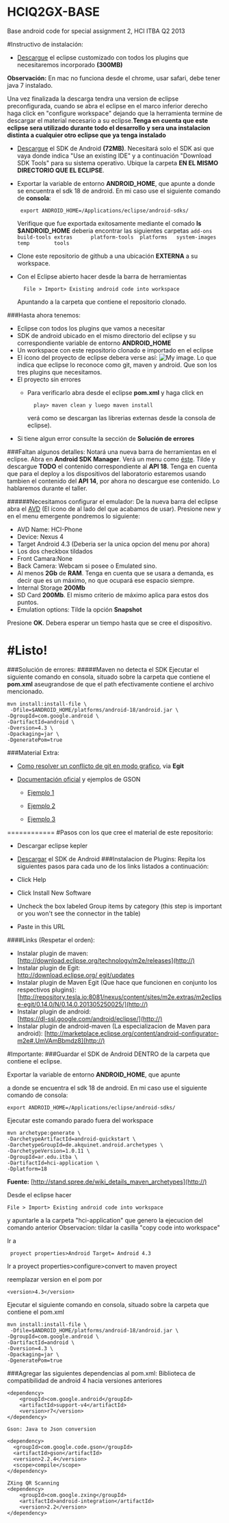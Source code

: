 HCIQ2GX-BASE
============

Base android code for special assignment 2, HCI ITBA Q2 2013


#Instructivo de instalación:
* [Descargue](http://www.genuitec.com/sdc/cloud/install/2851-dza-4943) el eclipse customizado con todos los plugins que necesitaremos incorporado **(300MB)**

**Observación:** En mac no funciona desde el chrome, usar safari, debe tener java 7 instalado.

Una vez finalizada la descarga tendra una version de eclipse preconfigurada,
cuando se abra el eclipse en el marco inferior derecho haga click en "configure workspace" dejando que la herramienta termine de descargar el material necesario a su eclipse.**Tenga en cuenta que este eclipse sera utilizado durante todo el desarrollo y sera una instalacion distinta a cualquier otro eclipse que ya tenga instalado**


* [Descargue](http://developer.android.com/sdk/index.html) el SDK de Android **(72MB)**. Necesitará solo el SDK asi que vaya donde indica "Use an existing IDE" y a continuación "Download SDK Tools" para su sistema operativo. Ubique la carpeta **EN EL MISMO DIRECTORIO QUE EL ECLIPSE**.
 * Exportar la variable de entorno **ANDROID_HOME**, que apunte a donde se encuentra el sdk 18 de android. En mi caso use el siguiente comando de **consola**:


		export ANDROID_HOME=/Applications/eclipse/android-sdks/
	Verifique que fue exportada exitosamente mediante el comado **ls $ANDROID_HOME** deberia encontrar las siguientes carpetas `add-ons		build-tools	extras		platform-tools	platforms	system-images	temp		tools`
* Clone este repositorio de github a una ubicación **EXTERNA** a su workspace.
* Con el Eclipse abierto hacer desde la barra de herramientas 

		File > Import> Existing android code into workspace 
		
	Apuntando a la carpeta que contiene el repositorio clonado.
	
###Hasta ahora tenemos:
* Eclipse con todos los plugins que vamos a necesitar
* SDK de android ubicado en el mismo directorio del eclipse y su correspondiente variable de entorno **ANDROID_HOME**
* Un workspace con este repositorio clonado e importado en el eclipse
* El ícono del proyecto de eclipse debera verse así:
	![My image](https://raw.github.com/jugutier/HCIQ2GX-BASE/master/guia.jpg). Lo que indica que eclipse lo reconoce como git, maven y android. Que son los tres plugins que necesitamos.
* El proyecto sin errores 
	* Para verificarlo abra desde el eclipse **pom.xml** y haga click en 
								
			play> maven clean y luego maven install
		 verá como se descargan las librerias externas desde la consola de eclipse).
*  Si tiene algun error consulte la sección de **Solución de errores**

###Faltan algunos detalles:
Notará una nueva barra de herramientas en el eclipse. Abra en **Android SDK Manager**.
Verá un menu como [éste](http://developer.android.com/tools/help/sdk-manager.html). Tilde y descargue **TODO** el contenido correspondiente al **API 18**. Tenga en cuenta que para el deploy a los dispositivos del laboratorio estaremos usando tambien el contenido del **API 14**, por ahora no descargue ese contenido. Lo hablaremos durante el taller.  

######Necesitamos configurar el emulador:
De la nueva barra del eclipse abra el [AVD](http://developer.android.com/tools/devices/managing-avds.html) (El ícono de al lado del que acabamos de usar). Presione new y en el menu emergente pondremos lo siguiente:

* AVD Name: HCI-Phone
* Device: Nexus 4
* Target Android 4.3 (Deberia ser la unica opcion del menu por ahora)
* Los dos checkbox tildados
* Front Camara:None
* Back Camera: Webcam si posee o Emulated sino.
* Al menos **2Gb** de **RAM**. Tenga en cuenta que se usara a demanda, es decir que es un máximo, no que ocupará ese espacio siempre.
* Internal Storage **200Mb** 
* SD Card **200Mb**. El mismo criterio de máximo aplica para estos dos puntos.
* Emulation options: Tilde la opción **Snapshot**

Presione **OK**. Debera esperar un tiempo hasta que se cree el dispositivo.


#Listo!
=======
###Solución de errores:
#####Maven no detecta el SDK
Ejecutar el siguiente comando en consola, situado sobre la carpeta que contiene el **pom.xml** aseugrandose de que el path efectivamente contiene el archivo mencionado.

	mvn install:install-file \
	 -Dfile=$ANDROID_HOME/platforms/android-18/android.jar \
	-DgroupId=com.google.android \
	-DartifactId=android \
	-Dversion=4.3 \
	-Dpackaging=jar \
	-DgeneratePom=true

###Material Extra:
* [Como resolver un conflicto de git en modo grafico](http://wiki.eclipse.org/EGit/User_Guide#Resolving_a_merge_conflict), via **Egit**


* [Documentación oficial](https://code.google.com/p/google-gson/) y ejemplos de GSON

	* [Ejemplo 1](http://stackoverflow.com/questions/5314813/json-gson-fromjson-java-objects)

	* [Ejemplo 2](http://albertattard.blogspot.com.ar/2009/06/practical-example-of-gson.html)
	* [Ejemplo 3](http://www.mkyong.com/java/how-do-convert-java-object-to-from-json-format-gson-api/)

============
#Pasos con los que cree el material de este repositorio:



* Descargar eclipse kepler
* [Descargar](http://developer.android.com/sdk/index.html) el SDK de Android
###Instalacion de Plugins:
Repita los siguientes pasos para cada uno de los links listados a continuación:

* Click Help
* Click Install New Software
* Uncheck the box labeled Group items by category (this step is important or you won't see the connector in the table)
* Paste in this URL 

####Links (Respetar el orden):


* Instalar plugin de maven: [http://download.eclipse.org/technology/m2e/releases](http://)
* Instalar plugin de Egit:  
[http://download.eclipse.org/ egit/updates ](http://)
* Instalar plugin de Maven Egit (Que hace que funcionen en conjunto los respectivos plugins):
[http://repository.tesla.io:8081/nexus/content/sites/m2e.extras/m2eclipse-egit/0.14.0/N/0.14.0.201305250025/](http://)
* Instalar plugin de android:  
[https://dl-ssl.google.com/android/eclipse/](http://)
* Instalar plugin de android-maven (La especializacion de Maven para android):
[http://marketplace.eclipse.org/content/android-configurator-m2e#.UmVAmBbmdz8](http://)

#Importante: 
###Guardar el SDK de Android DENTRO de la carpeta que contiene el eclipse.



Exportar la variable de entorno **ANDROID_HOME**, que apunte 

a donde se encuentra el sdk 18 de android. En mi caso use el siguiente comando de consola:


	export ANDROID_HOME=/Applications/eclipse/android-sdks/

Ejecutar este comando parado fuera del workspace

	mvn archetype:generate \
	-DarchetypeArtifactId=android-quickstart \
	-DarchetypeGroupId=de.akquinet.android.archetypes \
	-DarchetypeVersion=1.0.11 \
	-DgroupId=ar.edu.itba \
	-DartifactId=hci-application \
	-Dplatform=18


  **Fuente:** [http://stand.spree.de/wiki_details_maven_archetypes](http://)

Desde el eclipse hacer 

	File > Import> Existing android code into workspace 

y apuntarle a la carpeta "hci-application" que genero la ejecucion del comando anterior
  Observacion: tildar la casilla "copy code into workspace"

Ir a

	 proyect properties>Android Target= Android 4.3



Ir a proyect properties>configure>convert to maven proyect

reemplazar version en el pom por

	<version>4.3</version>
	
Ejecutar el siguiente comando en consola, situado sobre la carpeta que contiene el pom.xml

	mvn install:install-file \
	 -Dfile=$ANDROID_HOME/platforms/android-18/android.jar \
	-DgroupId=com.google.android \
	-DartifactId=android \
	-Dversion=4.3 \
	-Dpackaging=jar \
	-DgeneratePom=true
###Agregar las siguientes dependencias al pom.xml:
	 Biblioteca de compatibilidad de android 4 hacia versiones anteriores
	 
	<dependency>
		<groupId>com.google.android</groupId>
		<artifactId>support-v4</artifactId>
		<version>r7</version>
	</dependency>
	
 	Gson: Java to Json conversion 
 	
    <dependency>
      <groupId>com.google.code.gson</groupId>
      <artifactId>gson</artifactId>
      <version>2.2.4</version>
      <scope>compile</scope>
    </dependency>
    
    ZXing QR Scanning
    <dependency>
		<groupId>com.google.zxing</groupId>
		<artifactId>android-integration</artifactId>
		<version>2.2</version>
	</dependency>
